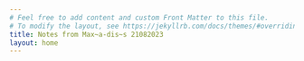 ```yaml
---
# Feel free to add content and custom Front Matter to this file.
# To modify the layout, see https://jekyllrb.com/docs/themes/#overriding-theme-defaults
title: Notes from Max~a-dis~s 21082023
layout: home
---
```


